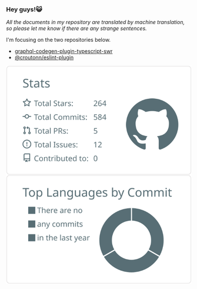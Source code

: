 ### Hey guys!😺

*All the documents in my repository are translated by machine translation, so please let me know if there are any strange sentences.*

I'm focusing on the two repositories below.  

* [graphql-codegen-plugin-typescript-swr](https://github.com/croutonn/graphql-codegen-plugin-typescript-swr)
* [@croutonn/eslint-plugin](https://github.com/croutonn/eslint-plugin)

<a href="#">
  <img align="center" src="https://raw.githubusercontent.com/croutonn/croutonn/main/profile-summary-card-output/default/3-stats.svg" alt="My GitHub Stats" />
</a>
<a href="#">
  <img align="center" src="https://raw.githubusercontent.com/croutonn/croutonn/main/profile-summary-card-output/default/2-most-commit-language.svg" alt="Top Languages by Commit" />
</a>

<!--
**croutonn/croutonn** is a ✨ _special_ ✨ repository because its `README.md` (this file) appears on your GitHub profile.

Here are some ideas to get you started:

- 🔭 I’m currently working on ...
- 🌱 I’m currently learning ...
- 👯 I’m looking to collaborate on ...
- 🤔 I’m looking for help with ...
- 💬 Ask me about ...
- 📫 How to reach me: ...
- 😄 Pronouns: ...
- ⚡ Fun fact: ...
-->
